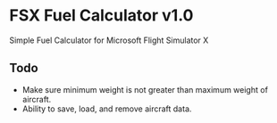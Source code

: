 # FSX Fuel Calculator v1.0
Simple Fuel Calculator for Microsoft Flight Simulator X

## Todo
- Make sure minimum weight is not greater than maximum weight of aircraft.
- Ability to save, load, and remove aircraft data.
